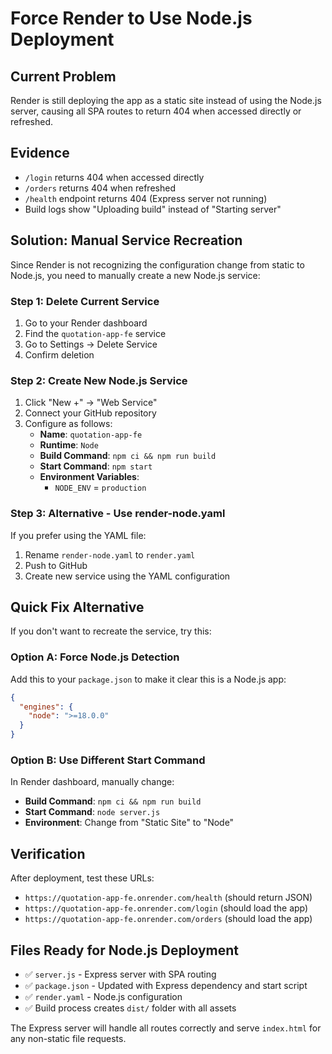 # Force Render to Use Node.js Deployment

## Current Problem
Render is still deploying the app as a static site instead of using the Node.js server, causing all SPA routes to return 404 when accessed directly or refreshed.

## Evidence
- `/login` returns 404 when accessed directly
- `/orders` returns 404 when refreshed
- `/health` endpoint returns 404 (Express server not running)
- Build logs show "Uploading build" instead of "Starting server"

## Solution: Manual Service Recreation

Since Render is not recognizing the configuration change from static to Node.js, you need to manually create a new Node.js service:

### Step 1: Delete Current Service
1. Go to your Render dashboard
2. Find the `quotation-app-fe` service
3. Go to Settings → Delete Service
4. Confirm deletion

### Step 2: Create New Node.js Service
1. Click "New +" → "Web Service"
2. Connect your GitHub repository
3. Configure as follows:
   - **Name**: `quotation-app-fe`
   - **Runtime**: `Node`
   - **Build Command**: `npm ci && npm run build`
   - **Start Command**: `npm start`
   - **Environment Variables**:
     - `NODE_ENV` = `production`

### Step 3: Alternative - Use render-node.yaml
If you prefer using the YAML file:
1. Rename `render-node.yaml` to `render.yaml`
2. Push to GitHub
3. Create new service using the YAML configuration

## Quick Fix Alternative

If you don't want to recreate the service, try this:

### Option A: Force Node.js Detection
Add this to your `package.json` to make it clear this is a Node.js app:

```json
{
  "engines": {
    "node": ">=18.0.0"
  }
}
```

### Option B: Use Different Start Command
In Render dashboard, manually change:
- **Build Command**: `npm ci && npm run build`
- **Start Command**: `node server.js`
- **Environment**: Change from "Static Site" to "Node"

## Verification
After deployment, test these URLs:
- `https://quotation-app-fe.onrender.com/health` (should return JSON)
- `https://quotation-app-fe.onrender.com/login` (should load the app)
- `https://quotation-app-fe.onrender.com/orders` (should load the app)

## Files Ready for Node.js Deployment
- ✅ `server.js` - Express server with SPA routing
- ✅ `package.json` - Updated with Express dependency and start script
- ✅ `render.yaml` - Node.js configuration
- ✅ Build process creates `dist/` folder with all assets

The Express server will handle all routes correctly and serve `index.html` for any non-static file requests.
